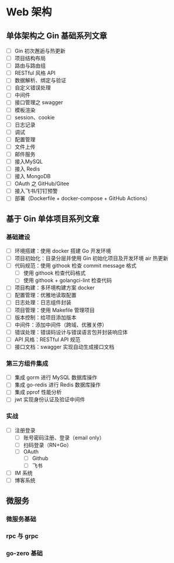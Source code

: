 # Web 架构

## 单体架构之 Gin 基础系列文章

- [ ] Gin 初次邂逅与热更新
- [ ] 项目结构布局
- [ ] 路由与路由组
- [ ] RESTful 风格 API
- [ ] 数据解析、绑定与验证
- [ ] 自定义错误处理
- [ ] 中间件
- [ ] 接口管理之 swagger
- [ ] 模板渲染
- [ ] session、cookie
- [ ] 日志记录
- [ ] 调试
- [ ] 配置管理
- [ ] 文件上传
- [ ] 邮件服务
- [ ] 接入MySQL
- [ ] 接入 Redis
- [ ] 接入 MongoDB
- [ ] OAuth 之 GitHub/Gitee
- [ ] 接入飞书/钉钉预警
- [ ] 部署（Dockerfile + docker-compose + GitHub Actions）

## 基于 Gin 单体项目系列文章

### 基础建设

- [ ] 环境搭建：使用 docker 搭建 Go 开发环境
- [ ] 项目初始化：目录分层并使用 Gin 初始化项目及开发环境 air 热更新
- [ ] 代码规范：使用 githook 检查 commit message 格式
  - [ ] 使用 githook 检查代码格式
  - [ ] 使用 githook + golangci-lint 检查代码
- [ ] 项目构建：多环境构建方案 docker
- [ ] 配置管理：优雅地读取配置
- [ ] 日志处理：日志组件封装
- [ ] 项目管理：使用 Makefile 管理项目
- [ ] 版本控制：给项目添加版本
- [ ] 中间件：添加中间件（跨域、优雅关停）
- [ ] 错误处理：错误码设计与错误语言包并封装响应体
- [ ] API 风格：RESTful API 规范
- [ ] 接口文档：swagger 实现自动生成接口文档

### 第三方组件集成

- [ ] 集成 gorm 进行 MySQL 数据库操作
- [ ] 集成 go-redis 进行 Redis 数据库操作
- [ ] 集成 pprof 性能分析
- [ ] jwt 实现身份认证及验证中间件

### 实战

- [ ] 注册登录
  - [ ] 账号密码注册、登录（email only）
  - [ ] 扫码登录（RN+Go）
  - [ ] OAuth
    - [ ] Github
    - [ ] 飞书
- [ ] IM 系统
- [ ] 博客系统
  
## 微服务

### 微服务基础

### rpc 与 grpc

### go-zero 基础

